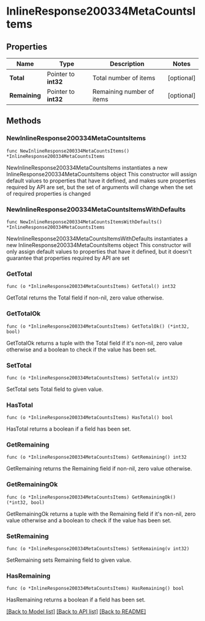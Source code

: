 # InlineResponse200334MetaCountsItems

## Properties

Name | Type | Description | Notes
------------ | ------------- | ------------- | -------------
**Total** | Pointer to **int32** | Total number of items | [optional] 
**Remaining** | Pointer to **int32** | Remaining number of items | [optional] 

## Methods

### NewInlineResponse200334MetaCountsItems

`func NewInlineResponse200334MetaCountsItems() *InlineResponse200334MetaCountsItems`

NewInlineResponse200334MetaCountsItems instantiates a new InlineResponse200334MetaCountsItems object
This constructor will assign default values to properties that have it defined,
and makes sure properties required by API are set, but the set of arguments
will change when the set of required properties is changed

### NewInlineResponse200334MetaCountsItemsWithDefaults

`func NewInlineResponse200334MetaCountsItemsWithDefaults() *InlineResponse200334MetaCountsItems`

NewInlineResponse200334MetaCountsItemsWithDefaults instantiates a new InlineResponse200334MetaCountsItems object
This constructor will only assign default values to properties that have it defined,
but it doesn't guarantee that properties required by API are set

### GetTotal

`func (o *InlineResponse200334MetaCountsItems) GetTotal() int32`

GetTotal returns the Total field if non-nil, zero value otherwise.

### GetTotalOk

`func (o *InlineResponse200334MetaCountsItems) GetTotalOk() (*int32, bool)`

GetTotalOk returns a tuple with the Total field if it's non-nil, zero value otherwise
and a boolean to check if the value has been set.

### SetTotal

`func (o *InlineResponse200334MetaCountsItems) SetTotal(v int32)`

SetTotal sets Total field to given value.

### HasTotal

`func (o *InlineResponse200334MetaCountsItems) HasTotal() bool`

HasTotal returns a boolean if a field has been set.

### GetRemaining

`func (o *InlineResponse200334MetaCountsItems) GetRemaining() int32`

GetRemaining returns the Remaining field if non-nil, zero value otherwise.

### GetRemainingOk

`func (o *InlineResponse200334MetaCountsItems) GetRemainingOk() (*int32, bool)`

GetRemainingOk returns a tuple with the Remaining field if it's non-nil, zero value otherwise
and a boolean to check if the value has been set.

### SetRemaining

`func (o *InlineResponse200334MetaCountsItems) SetRemaining(v int32)`

SetRemaining sets Remaining field to given value.

### HasRemaining

`func (o *InlineResponse200334MetaCountsItems) HasRemaining() bool`

HasRemaining returns a boolean if a field has been set.


[[Back to Model list]](../README.md#documentation-for-models) [[Back to API list]](../README.md#documentation-for-api-endpoints) [[Back to README]](../README.md)


